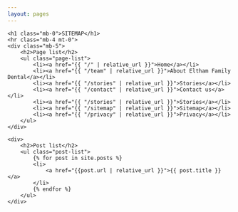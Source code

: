 ```yaml
---
layout: pages
---
```

<div class="sitemap">

    <h1 class="mb-0">SITEMAP</h1>
    <hr class="mb-4 mt-0">
    <div class="mb-5">
        <h2>Page list</h2>
        <ul class="page-list">
            <li><a href="{{ "/" | relative_url }}">Home</a></li>
            <li><a href="{{ "/team" | relative_url }}">About Eltham Family Dental</a></li>
            <li><a href="{{ "/stories" | relative_url }}">Stories</a></li>
            <li><a href="{{ "/contact" | relative_url }}">Contact us</a></li>
            <li><a href="{{ "/stories" | relative_url }}">Stories</a></li>
            <li><a href="{{ "/sitemap" | relative_url }}">Sitemap</a></li>
            <li><a href="{{ "/privacy" | relative_url }}">Privacy</a></li>
        </ul>
    </div>

    <div>
        <h2>Post list</h2>
        <ul class="post-list">
            {% for post in site.posts %}
            <li>
                <a href="{{post.url | relative_url }}">{{ post.title }}</a>
            </li>
            {% endfor %}
        </ul>
    </div>

</div>

